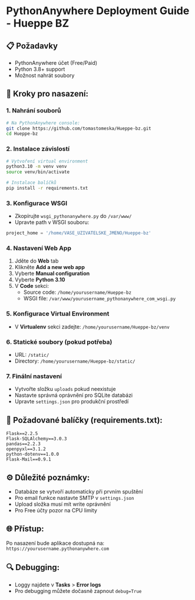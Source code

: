 # PythonAnywhere Deployment Guide - Hueppe BZ

## 📋 Požadavky
- PythonAnywhere účet (Free/Paid)
- Python 3.8+ support
- Možnost nahrát soubory

## 🚀 Kroky pro nasazení:

### 1. Nahrání souborů
```bash
# Na PythonAnywhere console:
git clone https://github.com/tomastomeska/Hueppe-bz.git
cd Hueppe-bz
```

### 2. Instalace závislostí
```bash
# Vytvoření virtual environment
python3.10 -m venv venv
source venv/bin/activate

# Instalace balíčků
pip install -r requirements.txt
```

### 3. Konfigurace WSGI
- Zkopírujte `wsgi_pythonanywhere.py` do `/var/www/`
- Upravte path v WSGI souboru:
```python
project_home = '/home/VASE_UZIVATELSKE_JMENO/Hueppe-bz'
```

### 4. Nastavení Web App
1. Jděte do **Web** tab
2. Klikněte **Add a new web app**
3. Vyberte **Manual configuration**
4. Vyberte **Python 3.10**
5. V **Code** sekci:
   - Source code: `/home/yourusername/Hueppe-bz`
   - WSGI file: `/var/www/yourusername_pythonanywhere_com_wsgi.py`

### 5. Konfigurace Virtual Environment
- V **Virtualenv** sekci zadejte:
  `/home/yourusername/Hueppe-bz/venv`

### 6. Statické soubory (pokud potřeba)
- URL: `/static/`
- Directory: `/home/yourusername/Hueppe-bz/static/`

### 7. Finální nastavení
- Vytvořte složku `uploads` pokud neexistuje
- Nastavte správná oprávnění pro SQLite databázi
- Upravte `settings.json` pro produkční prostředí

## 🔧 Požadované balíčky (requirements.txt):
```
Flask==2.2.5
Flask-SQLAlchemy==3.0.3
pandas==2.2.3
openpyxl==3.1.2
python-dotenv==1.0.0
Flask-Mail==0.9.1
```

## ⚙️ Důležité poznámky:
- Databáze se vytvoří automaticky při prvním spuštění
- Pro email funkce nastavte SMTP v `settings.json`
- Upload složka musí mít write oprávnění
- Pro Free účty pozor na CPU limity

## 🌐 Přístup:
Po nasazení bude aplikace dostupná na:
`https://yourusername.pythonanywhere.com`

## 🔍 Debugging:
- Loggy najdete v **Tasks** > **Error logs**
- Pro debugging můžete dočasně zapnout `debug=True`